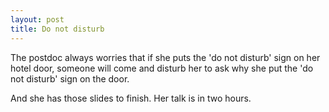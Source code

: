 ```yaml
---
layout: post
title: Do not disturb
---
```


The postdoc always worries that if she puts the 'do not disturb' sign on her hotel door, someone will come and disturb her to ask why she put the 'do not disturb' sign on the door.

And she has those slides to finish. Her talk is in two hours.


